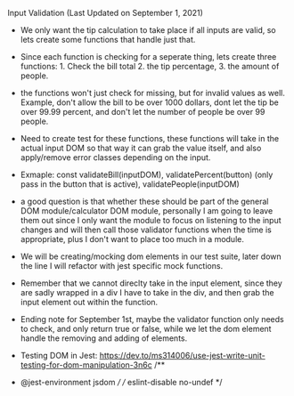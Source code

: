 Input Validation (Last Updated on September 1, 2021)

- We only want the tip calculation to take place if all inputs are valid, so lets create some functions that handle just that.
- Since each function is checking for a seperate thing, lets create three functions: 1. Check the bill total 2. the tip percentage, 3. the amount of people.
- the functions won't just check for missing, but for invalid values as well. Example, don't allow the bill to be over 1000 dollars, dont let the tip be over 99.99 percent, and don't let the number of people be over 99 people.
- Need to create test for these functions, these functions will take in the actual input DOM so that way it can grab the value itself, and also apply/remove error classes depending on the input.
- Exmaple:
  const validateBill(inputDOM), validatePercent(button) (only pass in the button that is active), validatePeople(inputDOM)
- a good question is that whether these should be part of the general DOM module/calculator DOM module, personally I am going to leave them out since I only want the module to focus on listening to the input changes and will then call those validator functions when the time is appropriate, plus I don't want to place too much in a module.
- We will be creating/mocking dom elements in our test suite, later down the line I will refactor with jest specific mock functions.
- Remember that we cannot direclty take in the input element, since they are sadly wrapped in a div I have to take in the div, and then grab the input element out within the function.

- Ending note for September 1st, maybe the validator function only needs to check, and only return true or false, while we let the dom element handle the removing and adding of elements.

- Testing DOM in Jest: https://dev.to/ms314006/use-jest-write-unit-testing-for-dom-manipulation-3n6c
/**
 * @jest-environment jsdom
 */
/* eslint-disable no-undef */

